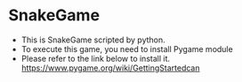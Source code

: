 # SnakeGame
* This is SnakeGame scripted by python.
* To execute this game, you need to install Pygame module
* Please refer to the link below to install it.
https://www.pygame.org/wiki/GettingStartedcan
